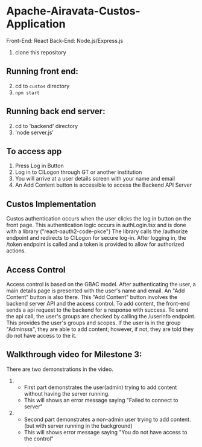 # Apache-Airavata-Custos-Application
Front-End: React
Back-End: Node.js/Express.js

1. clone this repository

## Running front end:
2. cd to `custos` directory
3. `npm start`

## Running back end server:
2. cd to 'backend' directory
3. 'node server.js'

## To access app
1. Press Log in Button
2. Log in to CILogon through GT or another institution
3. You will arrive at a user details screen with your name and email
4. An Add Content button is accessible to access the Backend API Server

## Custos Implementation
Custos authentication occurs when the user clicks the log in button on the front page.
This authentication logic occurs in authLogin.tsx and is done with a library ("react-oauth2-code-pkce")
The library calls the /authorize endpoint and redirects to CILogon for secure log-in.
After logging in, the /token endpoint is called and a token is provided to allow for authorized actions.

## Access Control
Access control is based on the GBAC model. After authenticating the user, a main details page is presented
with the user's name and email. An "Add Content" button is also there. This "Add Content" button involves
the backend server API and the access control. To add content, the front-end sends a api request to the backend
for a response with success. To send the api call, the user's groups are checked by calling the /userinfo
endpoint. This provides the user's groups and scopes. If the user is in the group "Adminsss", they are able to
add content; however, if not, they are told they do not have access to the it.

## Walkthrough video for Milestone 3:
There are two demonstrations in the video.
1. - First part demonstrates the user(admin) trying to add content without having the server running.
   - This will shows an error message saying "Failed to connect to server"

2. - Second part demonstrates a non-admin user trying to add content. (but with server running in the background)
   - This will shows error message saying "You do not have access to the control"


